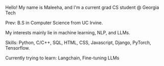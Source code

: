 <p>Hello! My name is Maleeha, and I'm a current grad CS student @ Georgia Tech </p>

<p>Prev: B.S in Computer Science from UC Irvine.</p> 

<p>My interests mainly lie in machine learning, NLP, and LLMs.</p>

<p>Skills: Python, C/C++, SQL, HTML, CSS, Javascript, Django, PyTorch, Tensorflow. </p>

<p>Currently trying to learn: Langchain, Fine-tuning LLMs</p>
